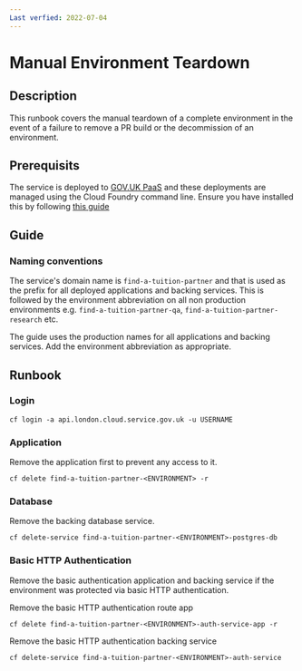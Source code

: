 ```yaml
---
Last verfied: 2022-07-04
---
```


# Manual Environment Teardown

## Description

This runbook covers the manual teardown of a complete environment in the event of a failure to remove a PR build or the decommission of an environment.

## Prerequisits

The service is deployed to [GOV.UK PaaS](https://www.cloud.service.gov.uk/) and these deployments are managed using the Cloud Foundry command line. Ensure you have installed this by following [this guide](https://docs.cloud.service.gov.uk/get_started.html#set-up-the-cloud-foundry-command-line)

## Guide

### Naming conventions

The service's domain name is `find-a-tuition-partner` and that is used as the prefix for all deployed applications and backing services. This is followed by the environment abbreviation on all non production environments e.g. `find-a-tuition-partner-qa`, `find-a-tuition-partner-research` etc.

The guide uses the production names for all applications and backing services. Add the environment abbreviation as appropriate.

## Runbook

### Login

```
cf login -a api.london.cloud.service.gov.uk -u USERNAME
```

### Application

Remove the application first to prevent any access to it.

```
cf delete find-a-tuition-partner-<ENVIRONMENT> -r
```

### Database

Remove the backing database service.

```
cf delete-service find-a-tuition-partner-<ENVIRONMENT>-postgres-db
```

### Basic HTTP Authentication

Remove the basic authentication application and backing service if the environment was protected via basic HTTP authentication.

Remove the basic HTTP authentication route app

```
cf delete find-a-tuition-partner-<ENVIRONMENT>-auth-service-app -r
```

Remove the basic HTTP authentication backing service

```
cf delete-service find-a-tuition-partner-<ENVIRONMENT>-auth-service
```

